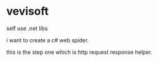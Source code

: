 # vevisoft
self use .net libs

i want to create a c# web spider.

this is the step one which is http request response helper.
